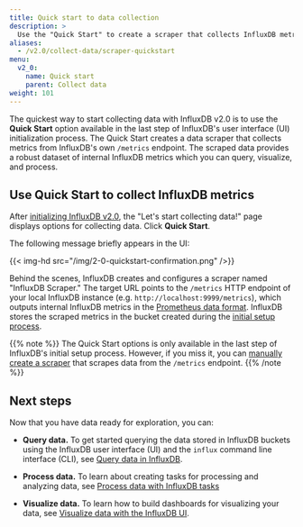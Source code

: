 ```yaml
---
title: Quick start to data collection
description: >
  Use the "Quick Start" to create a scraper that collects InfluxDB metrics from InfluxDB's `/metrics` endpoint.
aliases:
  - /v2.0/collect-data/scraper-quickstart
menu:
  v2_0:
    name: Quick start
    parent: Collect data
weight: 101
---
```


The quickest way to start collecting data with InfluxDB v2.0 is to use the **Quick Start**
option available in the last step of InfluxDB's user interface (UI) initialization process.
The Quick Start creates a data scraper that collects metrics from InfluxDB's own `/metrics` endpoint.
The scraped data provides a robust dataset of internal InfluxDB metrics which you can query, visualize, and process.

## Use Quick Start to collect InfluxDB metrics
After [initializing InfluxDB v2.0](/v2.0/get-started/#setup-influxdb),
the "Let's start collecting data!" page displays options for collecting data.
Click **Quick Start**.

The following message briefly appears in the UI:

{{< img-hd src="/img/2-0-quickstart-confirmation.png" />}}

Behind the scenes, InfluxDB creates and configures a scraper named "InfluxDB Scraper."
The target URL points to the `/metrics` HTTP endpoint of your local InfluxDB instance (e.g. `http://localhost:9999/metrics`),
which outputs internal InfluxDB metrics in the [Prometheus data format](https://prometheus.io/docs/instrumenting/exposition_formats/).
InfluxDB stores the scraped metrics in the bucket created during the [initial setup process](/v2.0/get-started/#setup-influxdb).

{{% note %}}
The Quick Start options is only available in the last step of InfluxDB's initial setup process.
However, if you miss it, you can [manually create a scraper](/v2.0/collect-data/scrape-data) that scrapes data from the `/metrics` endpoint.
{{% /note %}}

## Next steps
Now that you have data ready for exploration, you can:

* **Query data.** To get started querying the data stored in InfluxDB buckets using the InfluxDB user interface (UI) and the `influx` command line interface (CLI), see [Query data in InfluxDB](/v2.0/query-data).

* **Process data.** To learn about creating tasks for processing and analyzing data, see [Process data with InfluxDB tasks](/v2.0/process-data)

* **Visualize data.** To learn how to build dashboards for visualizing your data, see [Visualize data with the InfluxDB UI](/v2.0/visualize-data).

